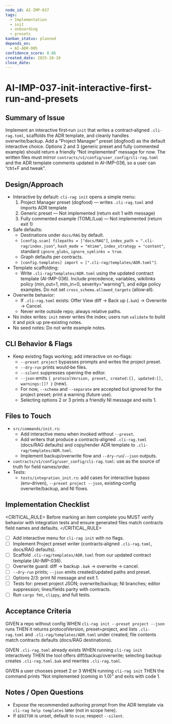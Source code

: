```yaml
---
node_id: AI-IMP-037
tags:
  - Implementation
  - init
  - onboarding
  - presets
kanban_status: planned
depends_on:
  - AI-ADR-005
confidence_score: 0.86
created_date: 2025-10-10
close_date:
---
```


# AI-IMP-037-init-interactive-first-run-and-presets

## Summary of Issue
Implement an interactive first‑run `init` that writes a contract‑aligned `.cli-rag.toml`, scaffolds the ADR template, and cleanly handles overwrite/backup. Add a “Project Manager” preset (dogfood) as the default interactive choice. Options 2 and 3 (generic preset and fully commented example) should return a friendly “Not implemented” message for now. The written files must mirror `contracts/v1/config/user_config/cli-rag.toml` and the ADR template comments updated in AI-IMP-036, so a user can “ctrl+F and tweak”.

## Design/Approach
- Interactive by default: `cli-rag init` opens a simple menu:
  1. Project Manager preset (dogfood) — writes `.cli-rag.toml` and imports ADR template
  2. Generic preset — Not implemented (return exit 1 with message)
  3. Fully commented example (TOML/Lua) — Not implemented (return exit 1)
- Safe defaults:
  - Destinations under `docs/RAG` by default.
  - `[config.scan] filepaths = ["docs/RAG"]`, `index_path = ".cli-rag/index.json"`, `hash_mode = "mtime"`, `index_strategy = "content"`, standard `ignore_globs`, `ignore_symlinks = true`.
  - Graph defaults per contracts.
  - `[config.templates] import = [".cli-rag/templates/ADR.toml"]`.
- Template scaffolding:
  - Write `.cli-rag/templates/ADR.toml` using the updated contract template (AI-IMP-036). Include precedence, variables, wikilinks policy (min_out=1, min_in=0, severity="warning"), and edge policy examples. Do not set `cross_schema.allowed_targets` (allow‑all).
- Overwrite behavior:
  - If `.cli-rag.toml` exists: Offer View diff → Back up (`.bak`) → Overwrite → Cancel.
  - Never write outside repo; always relative paths.
- No index writes: `init` never writes the index; users run `validate` to build it and pick up pre‑existing notes.
- No seed notes: Do not write example notes.

## CLI Behavior & Flags
- Keep existing flags working; add interactive on no‑flags:
  - `--preset project` bypasses prompts and writes the project preset.
  - `--dry-run` prints would‑be files.
  - `--silent` suppresses opening the editor.
  - `--json` emits `{ protocolVersion, preset, created:[], updated:[], warnings:[]? }` (new).
  - For now, `--schema` and `--separate` are accepted but ignored for the project preset; print a warning (future use).
  - Selecting options 2 or 3 prints a friendly NI message and exits 1.

## Files to Touch
- `src/commands/init.rs`:
  - Add interactive menu when invoked without `--preset`.
  - Add writers that produce a contracts‑aligned `.cli-rag.toml` (docs/RAG defaults) and copy/render ADR template to `.cli-rag/templates/ADR.toml`.
  - Implement backup/overwrite flow and `--dry-run`/`--json` outputs.
- `contracts/v1/config/user_config/cli-rag.toml`: use as the source of truth for field names/order.
- Tests:
  - `tests/integration_init.rs`: add cases for interactive bypass (env‑driven), `--preset project --json`, existing‑config overwrite/backup, and NI flows.

## Implementation Checklist

<CRITICAL_RULE>
Before marking an item complete you MUST verify behavior with integration tests and ensure generated files match contracts field names and defaults.
</CRITICAL_RULE>

- [ ] Add interactive menu for `cli-rag init` with no flags.
- [ ] Implement Project preset writer (contracts‑aligned `.cli-rag.toml`, docs/RAG defaults).
- [ ] Scaffold `.cli-rag/templates/ADR.toml` from our updated contract template (AI-IMP-036).
- [ ] Overwrite guard: diff → backup `.bak` → overwrite → cancel.
- [ ] `--dry-run` prints; `--json` emits created/updated paths and preset.
- [ ] Options 2/3: print NI message and exit 1.
- [ ] Tests for: preset project JSON; overwrite/backup; NI branches; editor suppression; lines/fields parity with contracts.
- [ ] Run `cargo fmt`, `clippy`, and full tests.

## Acceptance Criteria
GIVEN a repo without config
WHEN `cli-rag init --preset project --json` runs
THEN it returns protocolVersion, preset=project, and lists `.cli-rag.toml` and `.cli-rag/templates/ADR.toml` under created; file contents match contracts defaults (docs/RAG destinations).

GIVEN `.cli-rag.toml` already exists
WHEN running `cli-rag init` interactively
THEN the tool offers diff/backup/overwrite; selecting backup creates `.cli-rag.toml.bak` and rewrites `.cli-rag.toml`.

GIVEN a user chooses preset 2 or 3
WHEN running `cli-rag init`
THEN the command prints “Not implemented (coming in 1.0)” and exits with code 1.

## Notes / Open Questions
- Expose the recommended authoring prompt from the ADR template via `cli-rag help templates` later (not in scope here).
- If `$EDITOR` is unset, default to `nvim`; respect `--silent`.
